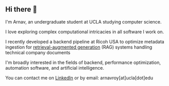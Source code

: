 ## Hi there 👋
I'm Arnav, an undergraduate student at UCLA studying computer science.

I love exploring complex computational intricacies in all software I work on.

I recently developed a backend pipeline at Ricoh USA to optimize metadata ingestion for [retrieval-augmented generation](https://en.wikipedia.org/wiki/Retrieval-augmented_generation) (RAG) systems handling technical company documents

I'm broadly interested in the fields of backend, performance optimization, automation software, and artificial intelligence.

You can contact me on [LinkedIn](https://www.linkedin.com/in/arnavroy23/) or by email: arnavroy[at]ucla[dot]edu 
